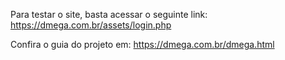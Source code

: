 Para testar o site, basta acessar o seguinte link: https://dmega.com.br/assets/login.php




Confira o guia do projeto em: https://dmega.com.br/dmega.html
